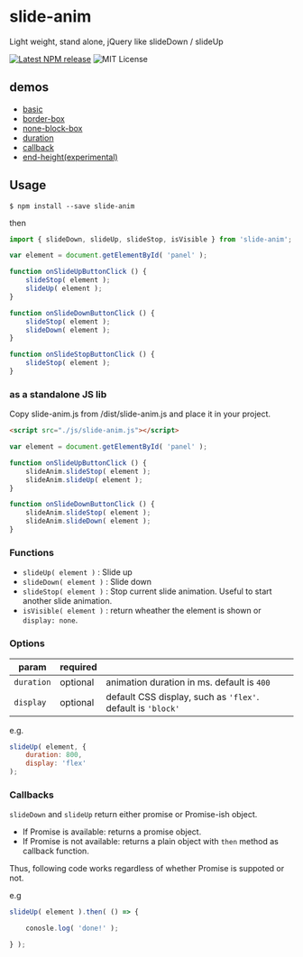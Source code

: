 # slide-anim

Light weight, stand alone, jQuery like slideDown / slideUp

[![Latest NPM release](https://img.shields.io/npm/v/slide-anim.svg)](https://www.npmjs.com/package/slide-anim)
![MIT License](https://img.shields.io/npm/l/slide-anim.svg)

## demos

- [basic](https://yomotsu.github.io/slide-anim/examples/basic.html)
- [border-box](https://yomotsu.github.io/slide-anim/examples/border-box.html)
- [none-block-box](https://yomotsu.github.io/slide-anim/examples/none-block-box.html)
- [duration](https://yomotsu.github.io/slide-anim/examples/duration.html)
- [callback](https://yomotsu.github.io/slide-anim/examples/callback.html)
- [end-height(experimental)](https://yomotsu.github.io/slide-anim/examples/end-height.html)

## Usage

```shell
$ npm install --save slide-anim
```

then

```javascript
import { slideDown, slideUp, slideStop, isVisible } from 'slide-anim';

var element = document.getElementById( 'panel' );

function onSlideUpButtonClick () {
	slideStop( element );
	slideUp( element );
}

function onSlideDownButtonClick () {
	slideStop( element );
	slideDown( element );
}

function onSlideStopButtonClick () {
	slideStop( element );
}
```

### as a standalone JS lib

Copy slide-anim.js from /dist/slide-anim.js and place it in your project.

```html
<script src="./js/slide-anim.js"></script>
```

```javascript
var element = document.getElementById( 'panel' );

function onSlideUpButtonClick () {
	slideAnim.slideStop( element );
	slideAnim.slideUp( element );
}

function onSlideDownButtonClick () {
	slideAnim.slideStop( element );
	slideAnim.slideDown( element );
}
```

### Functions

- `slideUp( element )` : Slide up
- `slideDown( element )` : Slide down
- `slideStop( element )` : Stop current slide animation. Useful to start another slide 
animation.
- `isVisible( element )` : return wheather the element is shown or `display: none`.

### Options

| param         | required |     |
| ------------- | -------- | --- |
| `duration`    | optional | animation duration in ms. default is `400` |
| `display`     | optional | default CSS display, such as `'flex'`. default is `'block'` |

e.g.
```javascript
slideUp( element, {
	duration: 800,
	display: 'flex'
);
```

### Callbacks

`slideDown` and `slideUp` return either promise or Promise-ish object.

- If Promise is available: returns a promise object.
- If Promise is not available: returns a plain object with `then` method as callback function.

Thus, following code works regardless of whether Promise is suppoted or not.

e.g
```javascript
slideUp( element ).then( () => {

	conosle.log( 'done!' );

} );
```
